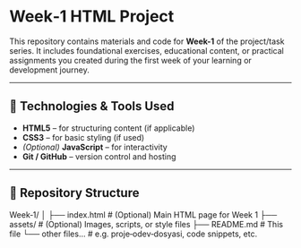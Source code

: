 # Week‑1 HTML Project

This repository contains materials and code for **Week-1** of the project/task series. It includes foundational exercises, educational content, or practical assignments you created during the first week of your learning or development journey.

---

## 🧪 Technologies & Tools Used

- **HTML5** – for structuring content (if applicable)
- **CSS3** – for basic styling (if used)
- *(Optional)* **JavaScript** – for interactivity
- **Git / GitHub** – version control and hosting

---

## 📂 Repository Structure

Week‑1/
│
├── index.html # (Optional) Main HTML page for Week 1
├── assets/ # (Optional) Images, scripts, or style files
├── README.md # This file
└── other files… # e.g. proje‑odev‑dosyasi, code snippets, etc.

